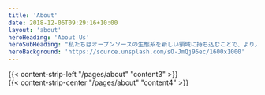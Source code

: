 ```yaml
---
title: 'About'
date: 2018-12-06T09:29:16+10:00
layout: 'about'
heroHeading: 'About Us'
heroSubHeading: "私たちはオープンソースの生態系を新しい領域に持ち込むことで、より人に寄り添い、新しい価値を創出します。"
heroBackground: 'https://source.unsplash.com/sO-JmQj95ec/1600x1000'
---
```



<div>
{{< content-strip-left "/pages/about" "content3" >}}
</div>
<div>
{{< content-strip-center "/pages/about" "content4" >}}
</div>
